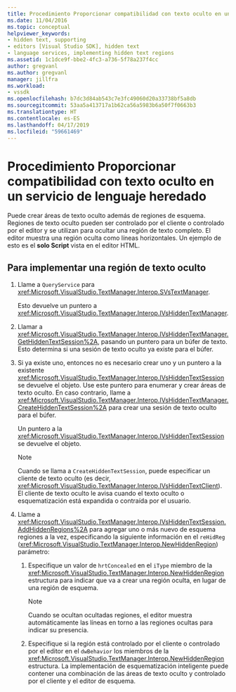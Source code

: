 ```yaml
---
title: Procedimiento Proporcionar compatibilidad con texto oculto en un servicio de lenguaje heredado | Documentos de Microsoft
ms.date: 11/04/2016
ms.topic: conceptual
helpviewer_keywords:
- hidden text, supporting
- editors [Visual Studio SDK], hidden text
- language services, implementing hidden text regions
ms.assetid: 1c1dce9f-bbe2-4fc3-a736-5f78a237f4cc
author: gregvanl
ms.author: gregvanl
manager: jillfra
ms.workload:
- vssdk
ms.openlocfilehash: b7dc3d84ab543c7e3fc49060d20a33738bf5a8db
ms.sourcegitcommit: 53aa5a413717a1b62ca56a5983b6a50f7f0663b3
ms.translationtype: HT
ms.contentlocale: es-ES
ms.lasthandoff: 04/17/2019
ms.locfileid: "59661469"
---
```

# <a name="how-to-provide-hidden-text-support-in-a-legacy-language-service"></a>Procedimiento Proporcionar compatibilidad con texto oculto en un servicio de lenguaje heredado
Puede crear áreas de texto oculto además de regiones de esquema. Regiones de texto oculto pueden ser controlado por el cliente o controlado por el editor y se utilizan para ocultar una región de texto completo. El editor muestra una región oculta como líneas horizontales. Un ejemplo de esto es el **solo Script** vista en el editor HTML.

## <a name="to-implement-a-hidden-text-region"></a>Para implementar una región de texto oculto

1.  Llame a `QueryService` para <xref:Microsoft.VisualStudio.TextManager.Interop.SVsTextManager>.

     Esto devuelve un puntero a <xref:Microsoft.VisualStudio.TextManager.Interop.IVsHiddenTextManager>.

2.  Llamar a <xref:Microsoft.VisualStudio.TextManager.Interop.IVsHiddenTextManager.GetHiddenTextSession%2A>, pasando un puntero para un búfer de texto. Esto determina si una sesión de texto oculto ya existe para el búfer.

3.  Si ya existe uno, entonces no es necesario crear uno y un puntero a la existente <xref:Microsoft.VisualStudio.TextManager.Interop.IVsHiddenTextSession> se devuelve el objeto. Use este puntero para enumerar y crear áreas de texto oculto. En caso contrario, llame a <xref:Microsoft.VisualStudio.TextManager.Interop.IVsHiddenTextManager.CreateHiddenTextSession%2A> para crear una sesión de texto oculto para el búfer.

     Un puntero a la <xref:Microsoft.VisualStudio.TextManager.Interop.IVsHiddenTextSession> se devuelve el objeto.

    > [!NOTE]
    >  Cuando se llama a `CreateHiddenTextSession`, puede especificar un cliente de texto oculto (es decir, <xref:Microsoft.VisualStudio.TextManager.Interop.IVsHiddenTextClient>). El cliente de texto oculto le avisa cuando el texto oculto o esquematización está expandida o contraída por el usuario.

4.  Llame a <xref:Microsoft.VisualStudio.TextManager.Interop.IVsHiddenTextSession.AddHiddenRegions%2A> para agregar uno o más nuevo de esquema regiones a la vez, especificando la siguiente información en el `reHidReg` (<xref:Microsoft.VisualStudio.TextManager.Interop.NewHiddenRegion>) parámetro:

    1.  Especifique un valor de `hrtConcealed` en el `iType` miembro de la <xref:Microsoft.VisualStudio.TextManager.Interop.NewHiddenRegion> estructura para indicar que va a crear una región oculta, en lugar de una región de esquema.

        > [!NOTE]
        >  Cuando se ocultan ocultadas regiones, el editor muestra automáticamente las líneas en torno a las regiones ocultas para indicar su presencia.

    2.  Especifique si la región está controlado por el cliente o controlado por el editor en el `dwBehavior` los miembros de la <xref:Microsoft.VisualStudio.TextManager.Interop.NewHiddenRegion> estructura. La implementación de esquematización inteligente puede contener una combinación de las áreas de texto oculto y controlado por el cliente y el editor de esquema.